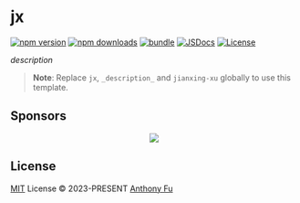 # jx

[![npm version][npm-version-src]][npm-version-href]
[![npm downloads][npm-downloads-src]][npm-downloads-href]
[![bundle][bundle-src]][bundle-href]
[![JSDocs][jsdocs-src]][jsdocs-href]
[![License][license-src]][license-href]

_description_

> **Note**:
> Replace `jx`, `_description_` and `jianxing-xu` globally to use this template.

## Sponsors

<p align="center">
  <a href="https://cdn.jsdelivr.net/gh/jianxing-xu/static/sponsors.svg">
    <img src='https://cdn.jsdelivr.net/gh/jianxing-xu/static/sponsors.svg'/>
  </a>
</p>

## License

[MIT](./LICENSE) License © 2023-PRESENT [Anthony Fu](https://github.com/jianxing-xu)

<!-- Badges -->

[npm-version-src]: https://img.shields.io/npm/v/jx?style=flat&colorA=080f12&colorB=1fa669
[npm-version-href]: https://npmjs.com/package/jx
[npm-downloads-src]: https://img.shields.io/npm/dm/jx?style=flat&colorA=080f12&colorB=1fa669
[npm-downloads-href]: https://npmjs.com/package/jx
[bundle-src]: https://img.shields.io/bundlephobia/minzip/jx?style=flat&colorA=080f12&colorB=1fa669&label=minzip
[bundle-href]: https://bundlephobia.com/result?p=jx
[license-src]: https://img.shields.io/github/license/jianxing-xu/jx.svg?style=flat&colorA=080f12&colorB=1fa669
[license-href]: https://github.com/jianxing-xu/jx/blob/main/LICENSE
[jsdocs-src]: https://img.shields.io/badge/jsdocs-reference-080f12?style=flat&colorA=080f12&colorB=1fa669
[jsdocs-href]: https://www.jsdocs.io/package/jx

